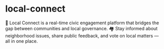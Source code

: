 # local-connect
🔗 Local Connect is a real-time civic engagement platform that bridges the gap between communities and local governance. 🏘️ Stay informed about neighborhood issues, share public feedback, and vote on local matters — all in one place.
